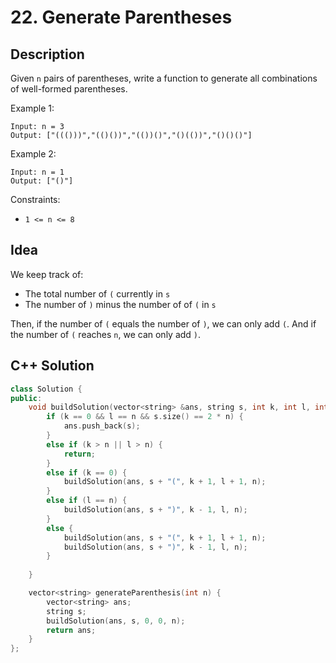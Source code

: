 # 22. Generate Parentheses

## Description

Given `n` pairs of parentheses, write a function to generate all combinations of well-formed parentheses.
 
Example 1:
```
Input: n = 3
Output: ["((()))","(()())","(())()","()(())","()()()"]
```

Example 2:
```
Input: n = 1
Output: ["()"]
```

Constraints:
- `1 <= n <= 8`

## Idea

We keep track of:
- The total number of `(` currently in `s`
- The number of `)` minus the number of of `(` in `s`

Then, if the number of `(` equals the number of `)`, we can only add `(`. And if the number of `(` reaches `n`, we can only add `)`.  

## C++ Solution

```cpp
class Solution {
public:
    void buildSolution(vector<string> &ans, string s, int k, int l, int n) {
        if (k == 0 && l == n && s.size() == 2 * n) {
            ans.push_back(s);
        }
        else if (k > n || l > n) {
            return;
        }
        else if (k == 0) {
            buildSolution(ans, s + "(", k + 1, l + 1, n);
        }
        else if (l == n) {
            buildSolution(ans, s + ")", k - 1, l, n);
        }
        else {
            buildSolution(ans, s + "(", k + 1, l + 1, n);
            buildSolution(ans, s + ")", k - 1, l, n);
        }
        
    }

    vector<string> generateParenthesis(int n) {
        vector<string> ans;
        string s;
        buildSolution(ans, s, 0, 0, n);
        return ans;
    }
};
```
